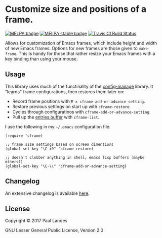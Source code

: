# Customize size and positions of a frame.

[![MELPA badge][melpa-badge]][melpa-link]
[![MELPA stable badge][melpa-stable-badge]][melpa-stable-link]
[![Travis CI Build Status][travis-badge]][travis-link]

Allows for customization of Emacs frames, which include height and width of
new Emacs frames.  Options for new frames are those given to `make-frame`.
This is handy for those that rather resize your Emacs frames with a key binding
than using your mouse.


## Usage

This library uses much of the functinality of
the
[config-manage](https://github.com/plandes/buffer-manage/blob/master/config-manage.el) library.
It "learns" frame configurations, then restores them later on:

* Record frame positions with `M-x cframe-add-or-advance-setting`.
* Restore previous settings on start up with `cframe-restore`.
* Cycles through configuratinos with `cframe-add-or-advance-setting`.
* Pull up the [entries buffer] with `cframe-list`.

I use the following in my `~/.emacs` configuration file:
```elisp
(require 'cframe)

;; frame size settings based on screen dimentions
(global-set-key "\C-x9" 'cframe-restore)

;; doesn't clobber anything in shell, emacs lisp buffers (maybe others?)
(global-set-key "\C-\\" 'cframe-add-or-advance-setting)
```


## Changelog

An extensive changelog is available [here](CHANGELOG.md).


## License

Copyright © 2017 Paul Landes

GNU Lesser General Public License, Version 2.0


<!-- links -->
[entries buffer]: https://github.com/plandes/buffer-manage#entries-mode

[melpa-link]: https://melpa.org/#/cframe
[melpa-stable-link]: https://stable.melpa.org/#/cframe
[melpa-badge]: https://melpa.org/packages/cframe-badge.svg
[melpa-stable-badge]: https://stable.melpa.org/packages/cframe-badge.svg
[travis-link]: https://travis-ci.org/plandes/cframe
[travis-badge]: https://travis-ci.org/plandes/cframe.svg?branch=master
